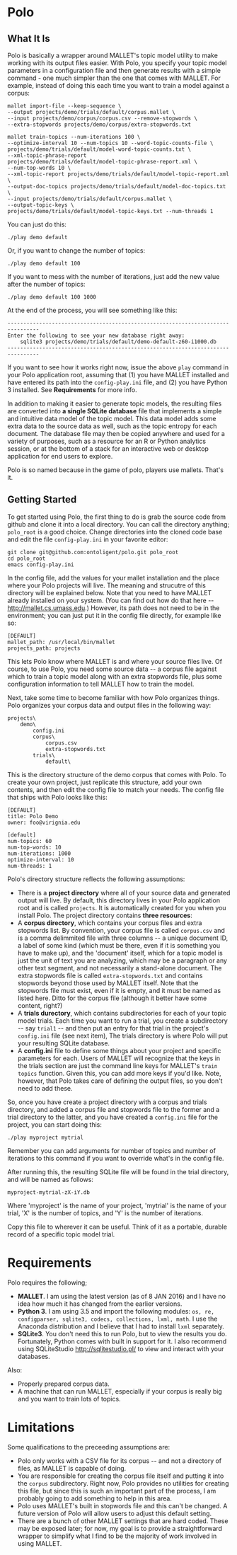 # Polo

## What It Is

Polo is basically a wrapper around MALLET's topic model utility to
make working with its output files easier. With Polo, you specify your
topic model parameters in a configuration file and then generate
results with a simple command - one much simpler than the one that
comes with MALLET. For example, instead of doing this each time you
want to train a model against a corpus:

```
mallet import-file --keep-sequence \
--output projects/demo/trials/default/corpus.mallet \
--input projects/demo/corpus/corpus.csv --remove-stopwords \
--extra-stopwords projects/demo/corpus/extra-stopwords.txt

mallet train-topics --num-iterations 100 \
--optimize-interval 10 --num-topics 10 --word-topic-counts-file \ 
projects/demo/trials/default/model-word-topic-counts.txt \
--xml-topic-phrase-report
projects/demo/trials/default/model-topic-phrase-report.xml \
--num-top-words 10 \
--xml-topic-report projects/demo/trials/default/model-topic-report.xml \
--output-doc-topics projects/demo/trials/default/model-doc-topics.txt \
--input projects/demo/trials/default/corpus.mallet \
--output-topic-keys \
projects/demo/trials/default/model-topic-keys.txt --num-threads 1
```

You can just do this:

```
./play demo default
```

Or, if you want to change the number of topics:

```
./play demo default 100
```

If you want to mess with the number of iterations, just add the
new value after the number of topics:

```
./play demo default 100 1000
```

At the end of the process, you will see something like this:

```
--------------------------------------------------------------------------------
Enter the following to see your new database right away:
	sqlite3 projects/demo/trials/default/demo-default-z60-i1000.db
--------------------------------------------------------------------------------
```

If you want to see how it works right now, issue the above `play` command in
your Polo application root, assuming that (1) you have MALLET
installed and have entered its path into the `config-play.ini` file,
and (2) you have Python 3 installed. See **Requirements** for more
info.

In addition to making it easier to generate topic models, the
resulting files are converted into **a single SQLite database** file that
implements a simple and intuitive data model of the topic model. This
data model adds some extra data to the source data as well, such as
the topic entropy for each document. The database file may then be
copied anywhere and used for a variety of purposes, such as a resource
for an R or Python analytics session, or at the bottom of a stack for
an interactive web or desktop application for end users to explore.

Polo is so named because in the game of polo, players use
mallets. That's it.

## Getting Started

To get started using Polo, the first thing to do is grab the source
code from github and clone it into a local directory. You can call the directory
anything; `polo_root` is a good choice. Change directories into the
cloned code base and edit the file `config-play.ini` in your favorite editor:

```
git clone git@github.com:ontoligent/polo.git polo_root
cd polo_root
emacs config-play.ini
```

In the config file, add the values for your mallet installation and
the place where your Polo projects will live. The meaning and
strucutre of this directory will be explained below. Note that you
need to have MALLET already installed on your system. (You can find
out how do that here -- http://mallet.cs.umass.edu.) However, its path
does not need to be in the environment; you can just put it in the
config file directly, for example like so:

```
[DEFAULT]
mallet_path: /usr/local/bin/mallet
projects_path: projects
```

This lets Polo know where MALLET is and where your source files
live. Of course, to use Polo, you need some source data -- a corpus
file against which to train a topic model along with an extra
stopwords file, plus some configuration information to tell MALLET how
to train the model.

Next, take some time to become familiar with how Polo organizes
things. Polo organizes your corpus data and output files in the
following way:

```
projects\
	demo\
		config.ini
		corpus\
			corpus.csv
			extra-stopwords.txt
		trials\
			default\
```

This is the directory structure of the demo corpus that comes with
Polo. To create your own project, just replicate this structure, add your
own contents, and then edit the config file to match your needs. The config
file that ships with Polo looks like this:

```
[DEFAULT]
title: Polo Demo
owner: foo@virignia.edu

[default]
num-topics: 60
num-top-words: 10
num-iterations: 1000
optimize-interval: 10
num-threads: 1
```

Polo's directory structure reflects the following assumptions:

* There is a **project directory** where all of your source data and
  generated output will live. By default, this directory lives in your
  Polo application root and is called `projects`. It is automatically
  created for you when you install Polo. The project directory
  contains **three resources**:
* A **corpus directory**, which contains your corpus files and extra
stopwords list. By convention, your corpus file is called `corpus.csv`
and is a comma delimmited file with three columns -- a unique document
ID, a label of some kind (which must be there, even if it is something
you have to make up), and the 'document' itself, which for a topic
model is just the unit of text you are analyzing, which may be a
paragraph or any other text segment, and not necessarily a stand-alone
document. The extra stopwords file is called `extra-stopwords.txt` and
contains stopwords beyond those used by MALLET itself. Note that the
stopwords file must exist, even if it is empty, and it must be named
as listed here. Ditto for the corpus file (although it better have
some content, right?)
* A **trials durectory**, which contains subdirectories for each of
your topic model trials. Each time you want to run a trial, you create
a subdirectory -- say `trial1` -- and then put an entry for that trial
in the project's `config.ini` file (see next item), The trials
directory is where Polo will put your resulting SQLite database.
* A **config.ini** file to define some things about your project and
specific parameters for each. Users of MALLET will recognize that the
keys in the trials section are just the command line keys for MALLET's
`train topics` function. Given this, you can add more keys if you'd
like. Note, however, that Polo takes care of defining the output
files, so you don't need to add these.

So, once you have create a project directory with a corpus and trials
directory, and added a corpus file and stopwords file to the former
and a trial directory to the latter, and you have created a
`config.ini` file for the project, you can start doing this:

`./play myproject mytrial`

Remember you can add arguments for number of topics and number of
iterations to this command if you want to override what's in the
config file.

After running this, the resulting SQLite file will be found in the trial directory, and
will be named as follows:

`myproject-mytrial-zX-iY.db`

Where 'myproject' is the name of your project, 'mytrial' is the name
of your trial, 'X' is the number of topics, and 'Y' is the number of
iterations.

Copy this file to wherever it can be useful. Think of it as a
portable, durable record of a specific topic model trial.

# Requirements

Polo requires the following;
* **MALLET**. I am using the latest version (as of 8 JAN
  2016) and I have no idea how much it has changed from the earlier
versions.
* **Python 3**. I am using 3.5 and import the following modules: `os, re,
configparser, sqlite3, codecs, collections, lxml, math`. I use the
Anaconda distribution and I believe that I had to install `lxml`
separately.
* **SQLite3**. You don't need this to run Polo, but to view the
results you do. Fortunately, Python comes with built in support for
it. I also recommend using SQLiteStudio <http://sqlitestudio.pl/> to
view and interact with your databases.

Also:
* Properly prepared corpus data.
* A machine that can run MALLET, especially if your corpus is really
big and you want to train lots of topics.

# Limitations

Some qualifications to the preceeding assumptions are:

* Polo only works with a CSV file for its corpus -- and not a
directory of files, as MALLET is capable of doing.
* You are responsible for creating the corpus file itself and putting
it into the `corpus` subdirectory. Right now, Polo provides no
utilities for creating this file, but since this is such an important
part of the process, I am probably going to add something to help in
this area.
* Polo uses MALLET's built in stopwords file and this can't be
  changed.  A future version of Polo will allow users to adjust this
default setting.
* There are a bunch of other MALLET settings that are hard
coded. These may be exposed later; for now, my goal is to provide a
straightforward wrapper to simplify what I find to be the majority of
work involved in using MALLET.
